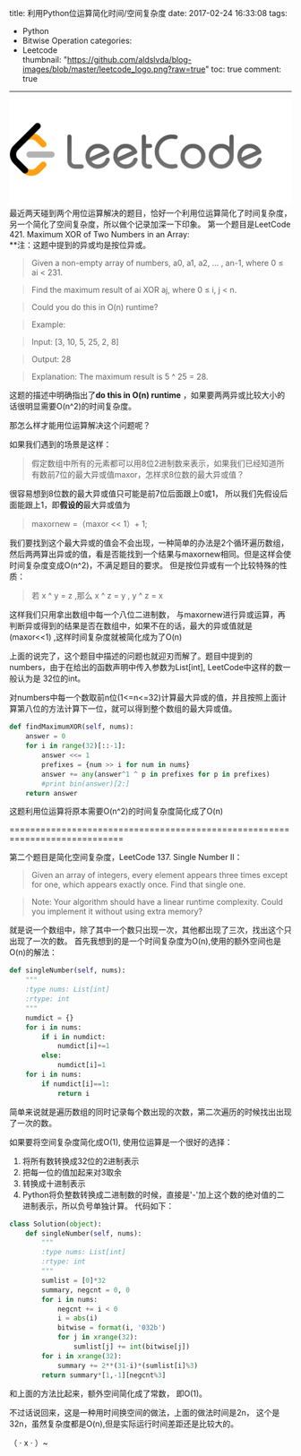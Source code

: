 title: 利用Python位运算简化时间/空间复杂度
date: 2017-02-24 16:33:08
tags:
- Python
- Bitwise Operation
categories:
- Leetcode	
thumbnail:	"https://github.com/aldslvda/blog-images/blob/master/leetcode_logo.png?raw=true"
toc: true
comment: true
---
![title](https://github.com/aldslvda/blog-images/blob/master/leetcode_logo.png?raw=true)
最近两天碰到两个用位运算解决的题目，恰好一个利用位运算简化了时间复杂度，另一个简化了空间复杂度，所以做个记录加深一下印象。
第一个题目是LeetCode 421. Maximum XOR of Two Numbers in an Array:  
**注：这题中提到的异或均是按位异或。
> Given a non-empty array of numbers, a0, a1, a2, … , an-1, where 0 ≤ ai < 231.

> Find the maximum result of ai XOR aj, where 0 ≤ i, j < n.

> Could you do this in O(n) runtime?

> Example:

> Input: [3, 10, 5, 25, 2, 8]

> Output: 28

> Explanation: The maximum result is 5 ^ 25 = 28.

这题的描述中明确指出了**do this in O(n) runtime** ，如果要两两异或比较大小的话很明显需要O(n^2)的时间复杂度。

那怎么样才能用位运算解决这个问题呢？

如果我们遇到的场景是这样：

> 假定数组中所有的元素都可以用8位2进制数来表示，如果我们已经知道所有数前7位的最大异或值maxor，怎样求8位数的最大异或值？

很容易想到8位数的最大异或值只可能是前7位后面跟上0或1， 所以我们先假设后面能跟上1，即**假设的**最大异或值为
 
> maxornew =（maxor << 1）+ 1;

我们要找到这个最大异或的值会不会出现，一种简单的办法是2个循环遍历数组，然后两两算出异或的值，看是否能找到一个结果与maxornew相同。但是这样会使时间复杂度变成O(n^2)，不满足题目的要求。
但是按位异或有一个比较特殊的性质：

> 若 x ^ y = z ,那么 x ^ z = y , y ^ z = x

这样我们只用拿出数组中每一个八位二进制数， 与maxornew进行异或运算，再判断异或得到的结果是否在数组中，如果不在的话，最大的异或值就是(maxor<<1) ,这样时间复杂度就被简化成为了O(n)

上面的说完了，这个题目中描述的问题也就迎刃而解了。题目中提到的numbers，由于在给出的函数声明中传入参数为List[int], LeetCode中这样的数一般认为是 32位的int。

对numbers中每一个数取前n位(1<=n<=32)计算最大异或的值，并且按照上面计算第八位的方法计算下一位，就可以得到整个数组的最大异或值。

```python
def findMaximumXOR(self, nums):
    answer = 0
    for i in range(32)[::-1]:
        answer <<= 1
        prefixes = {num >> i for num in nums}
        answer += any(answer^1 ^ p in prefixes for p in prefixes)
        #print bin(answer)[2:]
    return answer
```
这题利用位运算将原本需要O(n^2)的时间复杂度简化成了O(n)

============================================================================

第二个题目是简化空间复杂度，LeetCode 137. Single Number II：

> Given an array of integers, every element appears three times except for one, which appears exactly once. Find that single one.

> Note:
> Your algorithm should have a linear runtime complexity. Could you implement it without using extra memory? 

就是说一个数组中，除了其中一个数只出现一次，其他都出现了三次，找出这个只出现了一次的数。
首先我想到的是一个时间复杂度为O(n),使用的额外空间也是O(n)的解法：

```python
def singleNumber(self, nums):
    """
    :type nums: List[int]
    :rtype: int
    """
    numdict = {}
    for i in nums:
        if i in numdict:
            numdict[i]+=1
        else:
            numdict[i]=1
    for i in nums:
        if numdict[i]==1:
            return i
```
简单来说就是遍历数组的同时记录每个数出现的次数，第二次遍历的时候找出出现了一次的数。

如果要将空间复杂度简化成O(1), 使用位运算是一个很好的选择：
1. 将所有数转换成32位的2进制表示
2. 把每一位的值加起来对3取余
3. 转换成十进制表示
4. Python将负整数转换成二进制数的时候，直接是'-'加上这个数的绝对值的二进制表示，所以负号单独计算。
代码如下：

```python
class Solution(object):
    def singleNumber(self, nums):
        """
        :type nums: List[int]
        :rtype: int
        """
        sumlist = [0]*32
        summary, negcnt = 0, 0
        for i in nums:
            negcnt += i < 0
            i = abs(i)
            bitwise = format(i, '032b')
            for j in xrange(32):
                sumlist[j] += int(bitwise[j])
        for i in xrange(32):
            summary += 2**(31-i)*(sumlist[i]%3)
        return summary*[1,-1][negcnt%3]
```

和上面的方法比起来，额外空间简化成了常数， 即O(1)。

不过话说回来，这是一种用时间换空间的做法，上面的做法时间是2n， 这个是32n，虽然复杂度都是O(n),但是实际运行时间差距还是比较大的。


（ · x · ）~